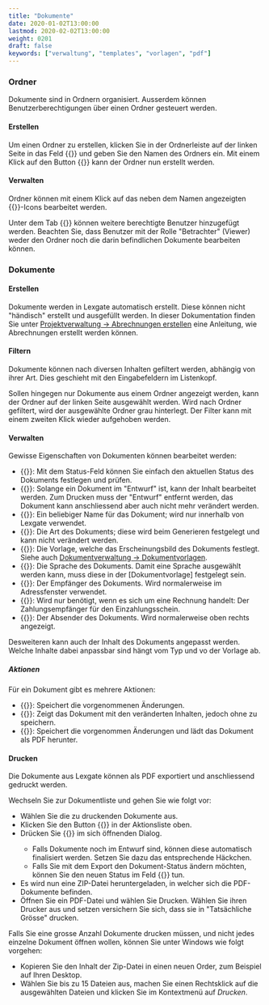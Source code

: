 ```yaml
---
title: "Dokumente"
date: 2020-01-02T13:00:00
lastmod: 2020-02-02T13:00:00
weight: 0201
draft: false
keywords: ["verwaltung", "templates", "vorlagen", "pdf"]
---
```


### Ordner

Dokumente sind in Ordnern organisiert. Ausserdem können Benutzerberechtigungen über einen Ordner gesteuert werden.

#### Erstellen

Um einen Ordner zu erstellen, klicken Sie in der Ordnerleiste auf der linken Seite in das Feld {{<lga-lbl text="Text eingeben um hinzuzufügen">}} und geben Sie den Namen des Ordners ein. Mit einem Klick auf den Button {{<lga-btn type="negative" icon="add">}} kann der Ordner nun erstellt werden.

#### Verwalten
Ordner können mit einem Klick auf das neben dem Namen angezeigten {{<lga-btn type="negative" icon="edit">}}-Icons bearbeitet werden.

Unter dem Tab {{<lga-tab text="Benutzer">}} können weitere berechtigte Benutzer hinzugefügt werden. Beachten Sie, dass Benutzer mit der Rolle "Betrachter" (Viewer) weder den Ordner noch die darin befindlichen Dokumente bearbeiten können.

### Dokumente

#### Erstellen
Dokumente werden in Lexgate automatisch erstellt. Diese können nicht "händisch" erstellt und ausgefüllt werden. In dieser Dokumentation finden Sie unter [Projektverwaltung → Abrechnungen erstellen](#) eine Anleitung, wie Abrechnungen erstellt werden können.

#### Filtern
Dokumente können nach diversen Inhalten gefiltert werden, abhängig von ihrer Art. Dies geschieht mit den Eingabefeldern im Listenkopf.

Sollen hingegen nur Dokumente aus einem Ordner angezeigt werden, kann der Ordner auf der linken Seite ausgewählt werden. Wird nach Ordner gefiltert, wird der ausgewählte Ordner grau hinterlegt. Der Filter kann mit einem zweiten Klick wieder aufgehoben werden.

#### Verwalten
Gewisse Eigenschaften von Dokumenten können bearbeitet werden:
* {{<lga-lbl text="Status">}}: Mit dem Status-Feld können Sie einfach den aktuellen Status des Dokuments festlegen und prüfen.
* {{<lga-lbl text="Entwurf">}}: Solange ein Dokument im "Entwurf" ist, kann der Inhalt bearbeitet werden. Zum Drucken muss der "Entwurf" entfernt werden, das Dokument kann anschliessend aber auch nicht mehr verändert werden.
* {{<lga-lbl text="Name">}}: Ein beliebiger Name für das Dokument; wird nur innerhalb von Lexgate verwendet.
* {{<lga-lbl text="Art">}}: Die Art des Dokuments; diese wird beim Generieren festgelegt und kann nicht verändert werden.
* {{<lga-lbl text="Vorlage">}}: Die Vorlage, welche das Erscheinungsbild des Dokuments festlegt. Siehe auch [Dokumentverwaltung → Dokumentvorlagen](#).
* {{<lga-lbl text="Sprache">}}: Die Sprache des Dokuments. Damit eine Sprache ausgewählt werden kann, muss diese in der [Dokumentvorlage] festgelegt sein.
* {{<lga-lbl text="Empfänger">}}: Der Empfänger des Dokuments. Wird normalerweise im Adressfenster verwendet.
* {{<lga-lbl text="Kreditor">}}: Wird nur benötigt, wenn es sich um eine Rechnung handelt: Der Zahlungsempfänger für den Einzahlungsschein.
* {{<lga-lbl test="Absender">}}: Der Absender des Dokuments. Wird normalerweise oben rechts angezeigt.

Desweiteren kann auch der Inhalt des Dokuments angepasst werden. Welche Inhalte dabei anpassbar sind hängt vom Typ und vo der Vorlage ab.

##### Aktionen
Für ein Dokument gibt es mehrere Aktionen:
* {{<lga-btn icon="edit" text="Aktualisieren">}}: Speichert die vorgenommenen Änderungen.
* {{<lga-btn icon="visibility" text="Vorschau">}}: Zeigt das Dokument mit den veränderten Inhalten, jedoch ohne zu speichern.
* {{<lga-btn icon="download" text="Export">}}: Speichert die vorgenommen Änderungen und lädt das Dokument als PDF herunter.

#### Drucken
Die Dokumente aus Lexgate können als PDF exportiert und anschliessend gedruckt werden.

Wechseln Sie zur Dokumentliste und gehen Sie wie folgt vor:
* Wählen Sie die zu druckenden Dokumente aus.
* Klicken Sie den Button {{<lga-btn type="negative" icon="download" text="Export">}} in der Aktionsliste oben.
* Drücken Sie {{<lga-btn icon="download" text="Export">}} im sich öffnenden Dialog.
    * Falls Dokumente noch im Entwurf sind, können diese automatisch finalisiert werden. Setzen Sie dazu das entsprechende Häckchen.
    * Falls Sie mit dem Export den Dokument-Status ändern möchten, können Sie den neuen Status im Feld {{<lga-lbl text="Status">}} tun.
* Es wird nun eine ZIP-Datei heruntergeladen, in welcher sich die PDF-Dokumente befinden.
* Öffnen Sie ein PDF-Datei und wählen Sie Drucken. Wählen Sie ihren Drucker aus und setzen versichern Sie sich, dass sie in "Tatsächliche Grösse" drucken.

Falls Sie eine grosse Anzahl Dokumente drucken müssen, und nicht jedes einzelne Dokument öffnen wollen, können Sie unter Windows wie folgt vorgehen:
* Kopieren Sie den Inhalt der Zip-Datei in einen neuen Order, zum Beispiel auf Ihren Desktop.
* Wählen Sie bis zu 15 Dateien aus, machen Sie einen Rechtsklick auf die ausgewählten Dateien und klicken Sie im Kontextmenü auf *Drucken*.